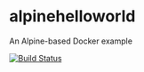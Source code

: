 # alpinehelloworld
An Alpine-based Docker example

[![Build Status](http://54.146.60.178:8080/buildStatus/icon?job=deployment)](http://54.146.60.178/:8080/job/deployment/)
